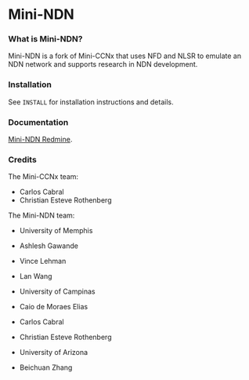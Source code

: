 Mini-NDN
========

### What is Mini-NDN?

Mini-NDN is a fork of Mini-CCNx that uses NFD and NLSR to emulate
an NDN network and supports research in NDN development.


### Installation

See `INSTALL` for installation instructions and details.

### Documentation

[Mini-NDN Redmine](http://redmine.named-data.net/projects/mini-ndn).

### Credits

The Mini-CCNx team:

* Carlos Cabral
* Christian Esteve Rothenberg

The Mini-NDN team:

* University of Memphis
 * Ashlesh Gawande
 * Vince Lehman
 * Lan Wang

* University of Campinas
 * Caio de Moraes Elias
 * Carlos Cabral
 * Christian Esteve Rothenberg

* University of Arizona
 * Beichuan Zhang
